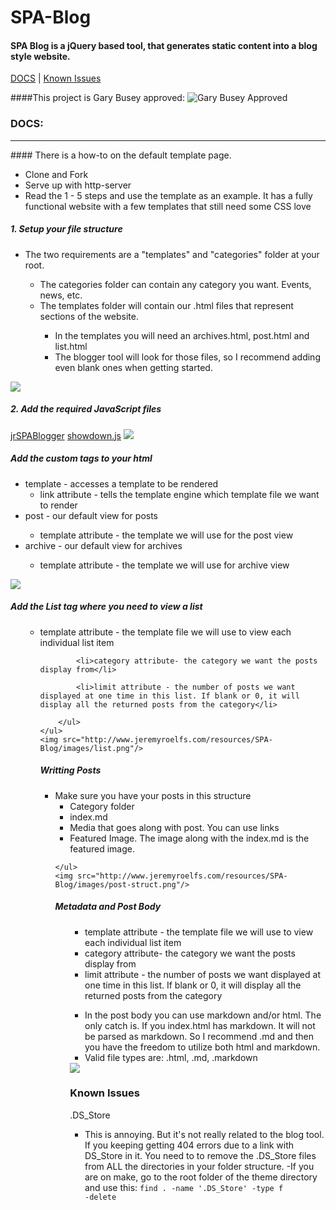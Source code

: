 # SPA-Blog

#### SPA Blog is a jQuery based tool, that generates static content into a blog style website.

<a href="#docs">DOCS</a>  |  <a href="#known-issues">Known Issues</a>


####This project is Gary Busey approved:
![Gary Busey Approved](https://cdn.meme.am/images/150x150/14841805.jpg)


<h3 id="docs">DOCS:</h3>
<hr/>
#### There is a how-to on the default template page.
<ul>
<li>Clone and Fork</li>
<li>Serve up with http-server</li>
<li>Read the 1 - 5 steps and use the template as an example. It has a fully functional website with a few templates that still need some CSS love</li>
</ul>

<h5>1. Setup your file structure</h5>
	<ul>
		<li>The two requirements are a "templates" and "categories" folder at your root.</li>
		<ul>
			<li>The categories folder can contain any category you want. Events, news, etc.</li>
			<li>The templates folder will contain our .html files that represent sections of the website.</li>
			<ul>
				<li>In the templates you will need an archives.html, post.html and list.html</li>
				<li>The blogger tool will look for those files, so I recommend adding even blank ones when getting started.</li>
			</ul>
		</ul>
	</ul>
	<img src="http://www.jeremyroelfs.com/resources/SPA-Blog/images/file-struct.png"/>


<h5>2. Add the required JavaScript files</h5>
	<a class="text-center" href="https://github.com/jeremyroelfs/jr-simple-blogger/blob/master/js/lib/jrSimpleBlogger.js">jrSPABlogger</a>
	<a class="text-center" href="https://github.com/jeremyroelfs/jr-simple-blogger/blob/master/js/lib/showdown.js">showdown.js</a>
	<img src="http://www.jeremyroelfs.com/resources/SPA-Blog/images/add-scripts.png"/>


<h5>Add the custom tags to your html</h5>
	<ul>
		<li>template - accesses a template to be rendered<br/>
		<ul>
			<li>link attribute - tells the template engine which template file we want to render</li>
		</ul>
		<li>post - our default view for posts</li>
		<ul>
			<li>template attribute - the template we will use for the post view</li>
		</ul>
		<li>archive - our default view for archives</li>
		<ul>
			<li>template attribute - the template we will use for archive view</li>
		</ul>
	</ul>
	<img src="http://www.jeremyroelfs.com/resources/SPA-Blog/images/tags.png"/>


<h5>Add the List tag where you need to view a list</h5>
	<ul>
		<ul>
			<li>template attribute - the template file we will use to view each individual list item</li>
		
			<li>category attribute- the category we want the posts display from</li>
		
			<li>limit attribute - the number of posts we want displayed at one time in this list. If blank or 0, it will display all the returned posts from the category</li>
		
		</ul>
	</ul>
	<img src="http://www.jeremyroelfs.com/resources/SPA-Blog/images/list.png"/>


<h5>Writting Posts</h5>
	<ul>
		<li>Make sure you have your posts in this structure<br/>
		<ul>
			<li>Category folder</li>
			<li>index.md</li>
			<li>Media that goes along with post. You can use links</li>
			<li>Featured Image. The image along with the index.md is the featured image.</li>
		</ul>
		
	</ul>
	<img src="http://www.jeremyroelfs.com/resources/SPA-Blog/images/post-struct.png"/>




<h5>Metadata and Post Body</h5>
	<ul>
		<ul>
			<li>template attribute - the template file we will use to view each individual list item</li>
			<li>category attribute- the category we want the posts display from</li>
			<li>limit attribute - the number of posts we want displayed at one time in this list. If blank or 0, it will display all the returned posts from the category</li>
		</ul>
		<ul>
			<li>In the post body you can use markdown and/or html. The only catch is. If you index.html has markdown. It will not be parsed as markdown. So I recommend .md and then you have the freedom to utilize both html and markdown.</li>
			<li>Valid file types are: .html, .md, .markdown<ul>
		</ul>
	</ul>
	<img src="http://www.jeremyroelfs.com/resources/SPA-Blog/images/metadata.png"/>





<h3 id="known-issues">Known Issues</h3>

.DS_Store
- This is annoying. But it's not really related to the blog tool. If you keeping getting 404 errors due to a link with DS_Store in it. You need to to remove the .DS_Store files from ALL the directories in your folder structure.
-If you are on make, go to the root folder of the theme directory and use this: 
<code>find . -name '.DS_Store' -type f -delete</code>

